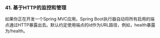 ### 41. 基于HTTP的监控和管理

如果你正在开发一个Spring MVC应用，Spring Boot执行器自动将所有启用的端点通过HTTP暴露出去。默认约定使用端点的id作为URL路径，例如，health暴露为/health。
